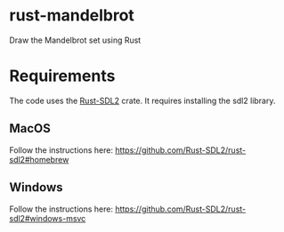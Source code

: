 # rust-mandelbrot
Draw the Mandelbrot set using Rust

# Requirements

The code uses the [Rust-SDL2](https://github.com/Rust-SDL2/rust-sdl2) crate. 
It requires installing the sdl2 library. 

## MacOS

Follow the instructions here:
https://github.com/Rust-SDL2/rust-sdl2#homebrew

## Windows

Follow the instructions here:
https://github.com/Rust-SDL2/rust-sdl2#windows-msvc
 

